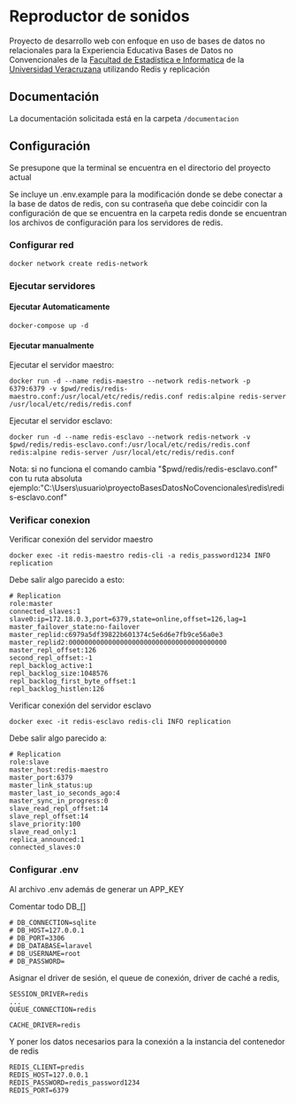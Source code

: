 # Reproductor de sonidos

Proyecto de desarrollo web con enfoque en uso de bases de datos no relacionales para la Experiencia Educativa Bases de Datos no Convencionales de la [Facultad de Estadística e Informatica](https://www.uv.mx/fei/) de la [Universidad Veracruzana](https://www.uv.mx/) utilizando Redis y replicación

## Documentación

La documentación solicitada está en la carpeta `/documentacion`

## Configuración

Se presupone que la terminal se encuentra en el directorio del proyecto actual

Se incluye un .env.example para la modificación donde se debe conectar a la base de datos de redis, con su contraseña que debe coincidir con la configuración de que se encuentra en la carpeta redis donde se encuentran los archivos de configuración para los servidores de redis.

### Configurar red

~~~ docker
docker network create redis-network
~~~

### Ejecutar servidores

#### Ejecutar Automaticamente

```
docker-compose up -d
```


#### Ejecutar manualmente

Ejecutar el servidor maestro:

```
docker run -d --name redis-maestro --network redis-network -p 6379:6379 -v $pwd/redis/redis-maestro.conf:/usr/local/etc/redis/redis.conf redis:alpine redis-server /usr/local/etc/redis/redis.conf
```

Ejecutar el servidor esclavo:

```
docker run -d --name redis-esclavo --network redis-network -v $pwd/redis/redis-esclavo.conf:/usr/local/etc/redis/redis.conf redis:alpine redis-server /usr/local/etc/redis/redis.conf
```

Nota: si no funciona el comando cambia "$pwd/redis/redis-esclavo.conf" con tu ruta absoluta ejemplo:"C:\Users\usuario\proyectoBasesDatosNoCovencionales\redis\redis-esclavo.conf"

### Verificar conexion

Verificar conexión del servidor maestro

~~~ docker
docker exec -it redis-maestro redis-cli -a redis_password1234 INFO replication
~~~

Debe salir algo parecido a esto:

~~~
# Replication
role:master
connected_slaves:1
slave0:ip=172.18.0.3,port=6379,state=online,offset=126,lag=1
master_failover_state:no-failover
master_replid:c6979a5df39822b601374c5e6d6e7fb9ce56a0e3
master_replid2:0000000000000000000000000000000000000000
master_repl_offset:126
second_repl_offset:-1
repl_backlog_active:1
repl_backlog_size:1048576
repl_backlog_first_byte_offset:1
repl_backlog_histlen:126
~~~

Verificar conexión del servidor esclavo

~~~ docker
docker exec -it redis-esclavo redis-cli INFO replication
~~~

Debe salir algo parecido a:

~~~
# Replication
role:slave
master_host:redis-maestro
master_port:6379
master_link_status:up
master_last_io_seconds_ago:4
master_sync_in_progress:0
slave_read_repl_offset:14
slave_repl_offset:14
slave_priority:100
slave_read_only:1
replica_announced:1
connected_slaves:0
~~~

### Configurar .env

Al archivo .env además de generar un APP_KEY

Comentar todo DB_[]

~~~
# DB_CONNECTION=sqlite
# DB_HOST=127.0.0.1
# DB_PORT=3306
# DB_DATABASE=laravel
# DB_USERNAME=root
# DB_PASSWORD=
~~~

Asignar el driver de sesión, el queue de conexión, driver de caché a redis,

~~~
SESSION_DRIVER=redis
...
QUEUE_CONNECTION=redis

CACHE_DRIVER=redis
~~~

Y poner los datos necesarios para la conexión a la instancia del contenedor de redis

~~~
REDIS_CLIENT=predis
REDIS_HOST=127.0.0.1
REDIS_PASSWORD=redis_password1234
REDIS_PORT=6379 
~~~
